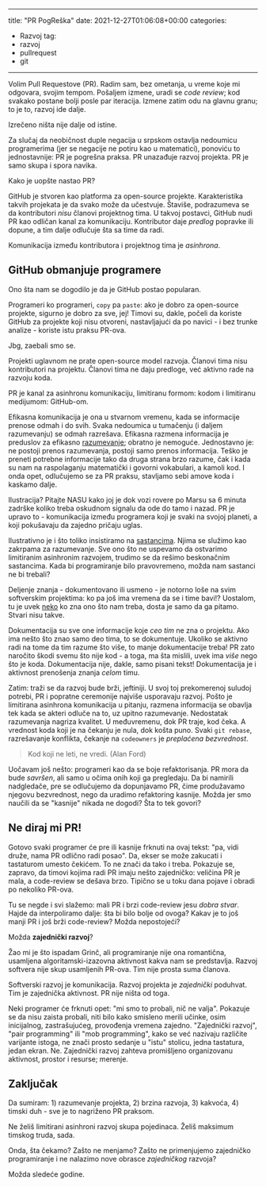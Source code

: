   ---
title: "PR PogReška"
date: 2021-12-27T01:06:08+00:00
categories:
  - Razvoj
tag:
  - razvoj
  - pullrequest
  - git
---

Volim Pull Requestove (PR). Radim sam, bez ometanja, u vreme koje mi odgovara, svojim tempom. Pošaljem izmene, uradi se _code review_; kod svakako postane bolji posle par iteracija. Izmene zatim odu na glavnu granu; to je to, razvoj ide dalje.

Izrečeno ništa nije dalje od istine.

<!--more-->

Za slučaj da neobičnost duple negacija u srpskom ostavlja nedoumicu programerima (jer se negacije ne potiru kao u matematici), ponoviću to jednostavnije: PR je pogrešna praksa. PR unazađuje razvoj projekta. PR je samo skupa i spora navika.

Kako je uopšte nastao PR?

GitHub je stvoren kao platforma za open-source projekte. Karakteristika takvih projekata je da svako može da učestvuje. Štaviše, podrazumeva se da kontributori _nisu_ članovi projektnog tima. U takvoj postavci, GitHub nudi PR kao odličan kanal za komunikaciju. Kontributor daje _predlog_ popravke ili dopune, a tim dalje odlučuje šta sa time da radi.

Komunikacija između kontributora i projektnog tima je _asinhrona_.

## GitHub obmanjuje programere

Ono šta nam se dogodilo je da je GitHub postao popularan.

Programeri ko programeri, `copy` pa `paste`: ako je dobro za open-source projekte, sigurno je dobro za sve, jej! Timovi su, dakle, počeli da koriste GitHub za projekte koji nisu otvoreni, nastavljajući da po navici - i bez trunke analize - koriste istu praksu PR-ova.

Jbg, zaebali smo se.

Projekti uglavnom ne prate open-source model razvoja. Članovi tima nisu kontributori na projektu. Članovi tima ne daju predloge, već aktivno rade na razvoju koda.

PR je kanal za asinhronu komunikaciju, limitiranu formom: kodom i limitiranu medijumom: GitHub-om.

Efikasna komunikacija je ona u stvarnom vremenu, kada se informacije prenose odmah i do svih. Svaka nedoumica u tumačenju (i daljem razumevanju) se odmah razrešava. Efikasna razmena informacija je preduslov za efikasno [razumevanje](https://oblac.rs/it/); obratno je nemoguće. Jednostavno je: ne postoji prenos razumevanja, postoji samo prenos informacija. Teško je preneti potrebne informacije tako da druga strana brzo razume, čak i kada su nam na raspolaganju matematički i govorni vokabulari, a kamoli kod. I onda opet, odlučujemo se za PR praksu, stavljamo sebi amove koda i kaskamo dalje.

Ilustracija? Pitajte NASU kako joj je dok vozi rovere po Marsu sa 6 minuta zadrške koliko treba oskudnom signalu da ode do tamo i nazad. PR je upravo to - komunikacija između programera koji je svaki na svojoj planeti, a koji pokušavaju da zajedno pričaju uglas.

Ilustrativno je i što toliko insistiramo na [sastancima](https://oblac.rs/okvir-za-sastanke-oksa/). Njima se služimo kao zakrpama za razumevanje. Sve ono što ne uspevamo da ostvarimo limitiranim asinhronim razvojem, trudimo se da rešimo beskonačnim sastancima. Kada bi programiranje bilo pravovremeno, možda nam sastanci ne bi trebali?

Deljenje znanja - dokumentovano ili usmeno - je notorno loše na svim softverskim projektima: ko pa još ima vremena da se i time bavi!? Uostalom, tu je uvek [neko](https://oblac.rs/filip-visnjic-guslar-projekta/) ko zna ono što nam treba, dosta je samo da ga pitamo. Stvari nisu takve.

Dokumentacija su sve one informacije koje _ceo tim_ ne zna o projektu. Ako ima nešto što znao samo deo tima, to se dokumentuje. Ukoliko se aktivno radi na tome da tim razume što više, to manje dokumentacije treba! PR zato naročito škodi svemu što nije kod - a toga, ma šta mislili, uvek ima _više_ nego što je koda. Dokumentacija nije, dakle, samo pisani tekst! Dokumentacija je i aktivnost prenošenja znanja _celom_ timu.

Zatim: traži se da razvoj bude brži, jeftiniji. U svoj toj prekomerenoj suludoj potrebi, PR i popratne ceremonije najviše usporavaju razvoj. Pošto je limitirana asinhrona komunikacija u pitanju, razmena informacija se obavlja tek kada se akteri odluče na to, uz upitno razumevanje.  Nedostatak razumevanja nagriza kvalitet. U međuvremenu, dok PR traje, kod čeka. A vrednost koda koji je na čekanju je nula, dok košta puno. Svaki `git rebase`, razrešavanje konflikta, čekanje na `codeowners` je _preplaćena bezvrednost_.

> Kod koji ne leti, ne vredi. (Alan Ford)

Uočavam još nešto: programeri kao da se boje refaktorisanja. PR mora da bude _savršen_, ali samo u očima onih koji ga pregledaju. Da bi namirili nadgledače, pre se odlučujemo da dopunjavamo PR, čime produžavamo njegovu bezvrednost, nego da uradimo refaktoring kasnije. Možda jer smo naučili da se "kasnije" nikada ne dogodi? Šta to tek govori?

## Ne diraj mi PR!

Gotovo svaki programer će pre ili kasnije frknuti na ovaj tekst: "pa, vidi druže, nama PR odlično radi posao". Da, ekser se može zakucati i tastaturom umesto čekićem. To ne znači da tako i treba. Pokazuje se, zapravo, da timovi kojima radi PR imaju nešto zajedničko: veličina PR je mala, a code-review se dešava brzo. Tipično se u toku dana pojave i obradi po nekoliko PR-ova.

Tu se negde i svi slažemo: mali PR i brzi code-review jesu _dobra stvar_. Hajde da interpoliramo dalje: šta bi bilo bolje od ovoga? Kakav je to još manji PR i još brži code-review? Možda nepostojeći?

Možda **zajednički razvoj**?

Žao mi je što ispadam Grinč, ali programiranje nije ona romantična, usamljena algoritamski-izazovna aktivnost kakva nam se predstavlja. Razvoj softvera nije skup usamljenih PR-ova. Tim nije prosta suma članova.

Softverski razvoj je komunikacija. Razvoj projekta je _zajednički_ poduhvat. Tim je zajednička aktivnost.
PR nije ništa od toga.

Neki programer će frknuti opet: "mi smo to probali, nič ne valja". Pokazuje se da nisu zaista probali, niti bilo kako smisleno merili učinke, osim inicijalnog, zastrašujućeg, provođenja vremena zajedno. "Zajednički razvoj", "pair programming" ili "mob programming", kako se već nazivaju različite varijante istoga, ne znači prosto sedanje u "istu" stolicu, jedna tastatura, jedan ekran. Ne. Zajednički razvoj zahteva promišljeno organizovanu aktivnost, prostor i resurse; merenje.


## Zaključak

Da sumiram: 1) razumevanje projekta, 2) brzina razvoja, 3) kakvoća, 4) timski duh - sve je to nagriženo PR praksom.

Ne želiš limitirani asinhroni razvoj skupa pojedinaca. Želiš maksimum timskog truda, sada.

Onda, šta čekamo? Zašto ne menjamo? Zašto ne primenjujemo zajedničko programiranje i ne nalazimo nove obrasce _zajedničkog_ razvoja?

Možda sledeće godine.
